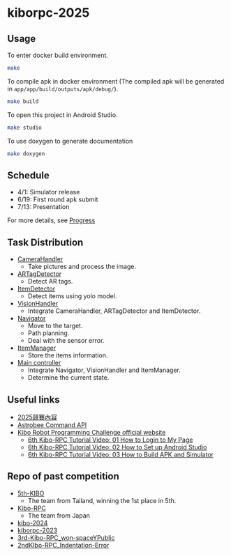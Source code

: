 # kiborpc-2025

## Usage

To enter docker build environment.

```sh
make
```

To compile apk in docker environment (The compiled apk will be generated in `app/app/build/outputs/apk/debug/`).

```sh
make build
```

To open this project in Android Studio.

```sh
make studio
```

To use doxygen to generate documentation

```sh
make doxygen
```

## Schedule

- 4/1: Simulator release
- 6/19: First round apk submit
- 7/13: Presentation

For more details, see [Progress](./docs/progress/progress.md)

## Task Distribution

- [CameraHandler](./app/app/src/main/java/jp/jaxa/iss/kibo/rpc/sampleapk/CameraHandler.java)
  - Take pictures and process the image.
- [ARTagDetector](./app/app/src/main/java/jp/jaxa/iss/kibo/rpc/sampleapk/ARTagDetector.java)
  - Detect AR tags.
- [ItemDetector](./app/app/src/main/java/jp/jaxa/iss/kibo/rpc/sampleapk/ItemDetector.java)
  - Detect items using yolo model.
- [VisionHandler](./app/app/src/main/java/jp/jaxa/iss/kibo/rpc/sampleapk/VisionHandler.java)
  - Integrate CameraHandler, ARTagDetector and ItemDetector.
- [Navigator](./app/app/src/main/java/jp/jaxa/iss/kibo/rpc/sampleapk/Navigator.java)
  - Move to the target.
  - Path planning.
  - Deal with the sensor error.
- [ItemManager](./app/app/src/main/java/jp/jaxa/iss/kibo/rpc/sampleapk/ItemManager.java)
  - Store the items information.
- [Main controller](./app/app/src/main/java/jp/jaxa/iss/kibo/rpc/sampleapk/MainControl.java)
  - Integrate Navigator, VisionHandler and ItemManager.
  - Determine the current state.

## Useful links

- [2025競賽內容](https://2025kiborpc.ncku.edu.tw/%E7%AB%B6%E8%B3%BD%E5%85%A7%E5%AE%B9)
- [Astrobee Command API](https://nasa.github.io/astrobee/v/develop/command_dictionary.html)
- [Kibo Robot Programming Challenge official website](https://jaxa.krpc.jp/)
  - [6th Kibo-RPC Tutorial Video: 01 How to Login to My Page](https://youtu.be/PPwQDeAJsqg?si=ljjorvINLsrGOTF3)
  - [6th Kibo-RPC Tutorial Video: 02 How to Set up Android Studio](https://youtu.be/bN47LxLWkbU?si=dVKal4-G-o9Y2tIs)
  - [6th Kibo-RPC Tutorial Video: 03 How to Build APK and Simulator](https://youtu.be/LeC3sIL1sWE?si=6Vczm36ZKfC2GNsv)

## Repo of past competition

- [5th-KIBO](https://github.com/KIBO-Astronut/5th-KIBO)
  - The team from Tailand, winning the 1st place in 5th.
- [Kibo-RPC](https://github.com/Kobe-uni-Hyperion/Kibo-RPC)
  - The team from Japan
- [kibo-2024](https://github.com/Team-Cartographer/kibo-2024)
- [kiborpc-2023](https://github.com/Team-Cartographer/kiborpc-2023)
- [3rd-Kibo-RPC_won-spaceYPublic](https://github.com/M-TRCH/3rd-Kibo-RPC_won-spaceY)
- [2ndKIbo-RPC_Indentation-Error](https://github.com/wtarit/2nd-Kibo-RPC_Indentation-Error?tab=readme-ov-file)
